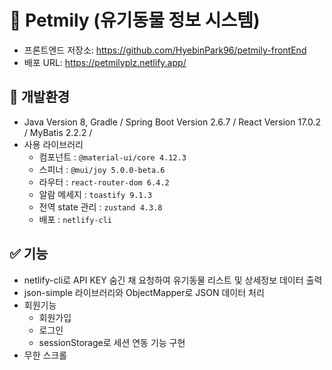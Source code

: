 # 📌 Petmily (유기동물 정보 시스템)

* 프론트엔드 저장소: https://github.com/HyebinPark96/petmily-frontEnd
* 배포 URL: https://petmilyplz.netlify.app/

## 🔨 개발환경
* Java Version 8, Gradle / Spring Boot Version 2.6.7 / React Version 17.0.2 / MyBatis 2.2.2 / 
* 사용 라이브러리
  <!-- * 테이블 : `material-table 1.69.3`
  * 차트 : `amchart4 4.10.22`  
  * 탭 : `material-ui/core 4.12.3` -->
  * 컴포넌트 : `@material-ui/core 4.12.3`
  * 스피너 : `@mui/joy 5.0.0-beta.6`
  * 라우터 : `react-router-dom 6.4.2`
  * 알람 메세지 : `toastify 9.1.3` 
  * 전역 state 관리 : `zustand 4.3.8` 
  * 배포 : `netlify-cli`
## ✅ 기능
 * netlify-cli로 API KEY 숨긴 채 요청하여 유기동물 리스트 및 상세정보 데이터 출력
 * json-simple 라이브러리와 ObjectMapper로 JSON 데이터 처리
 * 회원기능
   * 회원가입
   * 로그인
   * sessionStorage로 세션 연동 기능 구현
* 무한 스크롤
  <!-- * 탭 메뉴 구현
    * 1번 탭 게시판, 2번 탭 차트
  * 글 리스트
    * 글 번호, 제목, 작성자, 작성 일자
    * 컬럼별 정렬
  * [Modal] 글 등록
    * 입력 항목 : 작성자명, 비밀번호, 제목, 내용
  * [Modal] 글 수정
    * 비밀번호 확인 후 수정 Modal Open
  * [Modal] 글 삭제
    * 비밀번호 확인 후 삭제 Modal Open
        * 삭제 전 사용자 최종 확인 Modal 필요
  * Pagination 구현
  * 글 등록, 수정 시 첨부 파일 추가 기능
    * 첨부 파일 존재 시 글 리스트에서 아이콘 표시
  * 조회수 표시
  * 게시글 검색 기능
  * 차트
    * 컬럼차트 : 일자별 게시글 수 --> 
<!-- ## ✅ 피드백
  * @ControllerAdvice를 이용한 예외처리
  * 마이바티스 여러 if문보다 choose when문으로 코드 줄이기
  * 페이징 처리 : 네트워크 preview/response를 참고하여 페이지당 전체 게시글을 불러오는 방식에서 
                  페이지당 게시글 개수만큼만 들고오기
  * 무분별한 console.log() 대신 개발자도구를 이용한 디버깅
  * 컴포넌트 분리 및 props로 state 넘겨주기
  * state는 상태관리를 위해 필요한 것이므로 일회성 용도는 변수로 관리
  * 가급적 useRef 지양
  * 구조분해할당(spread 등) 학습 -->
